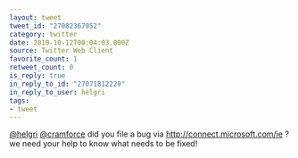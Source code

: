 ```yaml
---
layout: tweet
tweet_id: "27082367952"
category: twitter
date: 2010-10-12T00:04:03.000Z
source: Twitter Web Client
favorite_count: 1
retweet_count: 0
is_reply: true
in_reply_to_id: "27071812229"
in_reply_to_user: helgri
tags:
- tweet
---
```


[@helgri](https://twitter.com/@helgri) [@cramforce](https://twitter.com/@cramforce) did you file a bug via http://connect.microsoft.com/ie ? we need your help to know what needs to be fixed!

